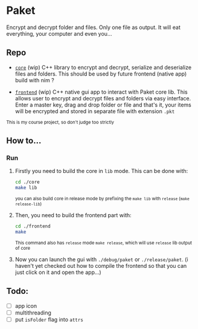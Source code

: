 # Paket

Encrypt and decrypt folder and files. Only one file as output. It will eat everything, your computer
and even you...

## Repo

- [`core`](./core) (wip) C++ library to encrypt and decrypt, serialize and deserialize files and
    folders. This should be used by future frontend (native app) build with nim ?

- [`frontend`](./frontend) (wip) C++ native gui app to interact with Paket core lib. This allows
    user to encrypt and decrypt files and folders via easy interface. Enter a master key, drag and
    drop folder or file and that's it, your items will be encrypted and stored in separate file
    with extension `.pkt`

<sub>This is my course project, so don't judge too strictly<sub>


## How to...

### Run

1. Firstly you need to build the core in `lib` mode. This can be done with:

    ```bash
    cd ./core
    make lib
    ```

    <sub>you can also build core in release mode by prefixing the `make lib` with `release` (`make release-lib`)</sub>

2. Then, you need to build the frontend part with:

    ```bash
    cd ./frontend
    make
    ```

    <sub>This command also has `release` mode `make release`, which will use `release` lib output of core</sub>

3. Now you can launch the gui with `./debug/paket` or `./release/paket`. (i haven't yet checked out
   how to compile the frontend so that you can just click on it and open the app...)


## Todo:

- [ ] app icon
- [ ] multithreading
- [ ] put `isFolder` flag into `attrs`
